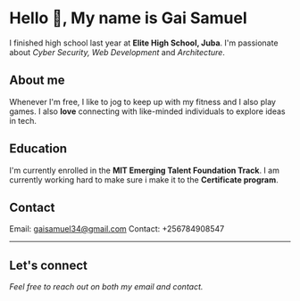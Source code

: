 # Hello :wave:, My name is Gai Samuel

I finished high school last year at **Elite High School, Juba**.
I'm passionate about *Cyber Security, Web Development* and *Architecture*.

## About me

Whenever I'm free, I like to jog to keep up with my fitness and I also play games.
I also **love** connecting with like-minded individuals to explore ideas in tech.

## Education

I'm currently enrolled in the **MIT Emerging Talent Foundation Track**.
I am currently working hard to make sure i make it to the **Certificate program**.

## Contact

Email: <gaisamuel34@gmail.com>
Contact: +256784908547

---

## Let's connect

*Feel free to reach out on both my email and contact.*
